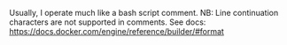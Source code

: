 Usually, I operate much like a bash script comment. NB: Line continuation characters are not supported in comments. See docs: https://docs.docker.com/engine/reference/builder/#format
